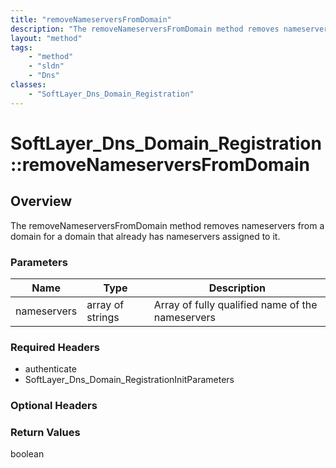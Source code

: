 ```yaml
---
title: "removeNameserversFromDomain"
description: "The removeNameserversFromDomain method removes nameservers from a domain for a domain that already has nameservers assig... "
layout: "method"
tags:
    - "method"
    - "sldn"
    - "Dns"
classes:
    - "SoftLayer_Dns_Domain_Registration"
---
```

# SoftLayer_Dns_Domain_Registration::removeNameserversFromDomain
## Overview 
The removeNameserversFromDomain method removes nameservers from a domain for a domain that already has nameservers assigned to it. 

### Parameters 
|Name | Type | Description |
| --- | --- | --- |
|nameservers| array of strings| Array of fully qualified name of the nameservers|


### Required Headers
* authenticate
* SoftLayer_Dns_Domain_RegistrationInitParameters

### Optional Headers

### Return Values
boolean
